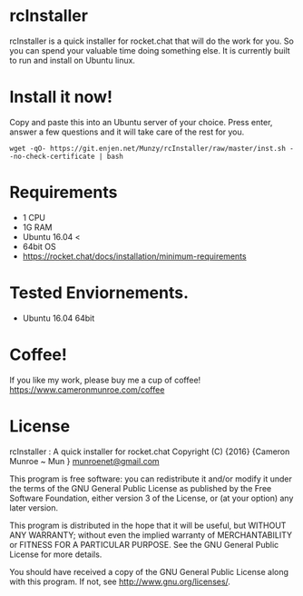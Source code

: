 # rcInstaller

rcInstaller is a quick installer for rocket.chat that will do the work for you.
So you can spend your valuable time doing something else. It is currently built
to run and install on Ubuntu linux. 

# Install it now!

Copy and paste this into an Ubuntu server of your choice. Press enter, answer a
few questions and it will take care of the rest for you.

```
wget -qO- https://git.enjen.net/Munzy/rcInstaller/raw/master/inst.sh --no-check-certificate | bash
```

# Requirements

  - 1   CPU
  - 1G  RAM
  - Ubuntu 16.04 <
  - 64bit OS
  - https://rocket.chat/docs/installation/minimum-requirements
    
# Tested Enviornements.
  - Ubuntu 16.04 64bit
    

# Coffee!
If you like my work, please buy me a cup of coffee! 
https://www.cameronmunroe.com/coffee


# License


rcInstaller : A quick installer for rocket.chat
Copyright (C) {2016}  {Cameron Munroe ~ Mun }
munroenet@gmail.com 

This program is free software: you can redistribute it and/or modify
it under the terms of the GNU General Public License as published by
the Free Software Foundation, either version 3 of the License, or
(at your option) any later version.

This program is distributed in the hope that it will be useful,
but WITHOUT ANY WARRANTY; without even the implied warranty of
MERCHANTABILITY or FITNESS FOR A PARTICULAR PURPOSE.  See the
GNU General Public License for more details.

You should have received a copy of the GNU General Public License
along with this program.  If not, see <http://www.gnu.org/licenses/>.
